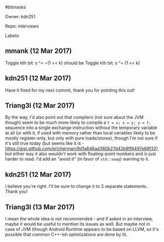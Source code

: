 #bitmasks

Owner: kdn251

Repo: interviews

Labels: 

## mmank (12 Mar 2017)

Toggle kth bit: s ^= ~(1 << k)
should be
Toggle kth bit: s ^= (1 << k)

## kdn251 (12 Mar 2017)

Have it fixed for my next commit, thank you for pointing this out!

## Triang3l (12 Mar 2017)

By the way, I'd also point out that compilers (not sure about the JVM though) seem to be much more likely to compile a `t = x; x = y; y = t;` sequence into a single exchange instruction without the temporary variable at all (or with it, if used with memory rather than local variables likely to be mostly register-only, but only with pure loads/stores), though I'm not sure if it's still true today (but seems like it is - https://gist.github.com/ericherman/9d1a646ad380b27d42b9ff8497e69f32), but either way it also wouldn't work with floating-point numbers and is just harder to read. I'd add an "avoid it" (in favor of `std::swap`) warning to it.

## kdn251 (12 Mar 2017)

I believe you're right. I'll be sure to change it to 3 separate statements. Thank you!

## Triang3l (13 Mar 2017)

I mean the whole idea is not recommended - and if asked in an interview, maybe it would be useful to mention its issues as well. But maybe not in case of JVM (though Android Runtime appears to be based on LLVM, so it's possible that common C++-ish optimizations are done by it).

